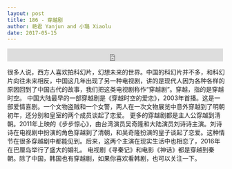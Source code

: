 ```yaml
---
layout: post
title: 186 - 穿越剧
author: 艳君 Yanjun and 小璐 Xiaolu
date: 2017-05-15
---
```


<iframe src="https://archive.org/embed/slowchinese_201909/Slow_Chinese_186.mp3" width="500" height="30" frameborder="0" webkitallowfullscreen="true" mozallowfullscreen="true" allowfullscreen></iframe>

很多人说，西方人喜欢拍科幻片，幻想未来的世界。中国的科幻片并不多，和科幻片向往未来相反，中国这几年出现了另一种电视剧，讲的是现代人因为各种各样的原因回到了中国古代的故事，我们把这类电视剧称作“穿越剧”。穿越，指的是穿越时空。
中国大陆最早的一部穿越剧是《穿越时空的爱恋》，2003年首播。这是一部爱情喜剧。一个文物盗贼和一个女警，两人在一次文物展览中意外穿越到了明朝初年，还分别和皇室的两个成员谈起了恋爱。
更多的穿越剧都是主人公穿越到清朝。2011年上映的《步步惊心》，由台湾演员吴奇隆和大陆演员刘诗诗主演。刘诗诗在电视剧中扮演的角色穿越到了清朝，和吴奇隆扮演的皇子谈起了恋爱。这种情节在很多穿越剧中都能见到。后来，这两个主演在现实生活中也相恋了，2016年在巴厘岛举行了盛大的婚礼。
电视剧《寻秦记》和电影《神话》都是穿越到秦朝。除了中国，韩国也有穿越剧，如果你喜欢看韩剧，也可以关注一下。
